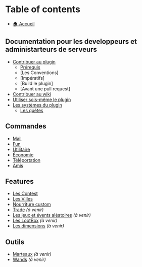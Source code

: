 # Table of contents

* [🏠 Accueil](README.md)

## Documentation pour les developpeurs et administarteurs de serveurs

* [Contribuer au plugin](developers/contribute/contribute.md)
  * [Prérequis](developers/contribute/prerequisits.md)
  * [Les Conventions]
  * [Impératifs]
  * [Build le plugin]
  * [Avant une pull request]
* [Contribuer au wiki](developers/wiki.md)
* [Utiliser sois-même le plugin](developers/installing.md)
* [Les systèmes du plugin](developers/systems/systems.md)
  * [Les quètes](developers/systems/quests.md)

## Commandes

* [Mail](commandes/mail.md)
* [Fun](commandes/fun.md)
* [Utilitaire](commandes/utilitaire.md)
* [Économie](commandes/economie.md)
* [Téléportation](commandes/teleportation.md)
* [Amis](commandes/amis.md)

## Features

* [Les Contest](features/contest.md)
* [Les Villes](features/cities.md)
* [Nourriture custom](features/food.md)
* [Trade](features/trade.md) *(à venir)*
* [Les jeux et évents aléatoires](features/random-events.md) *(à venir)*
* [Les LootBox](features/lootboxes.md) *(à venir)*
* [Les dimensions](features/dimensions.md) *(à venir)*

## Outils

* [Marteaux](outils/marteaux.md) *(à venir)*
* [Wands](outils/wands.md) *(à venir)*

